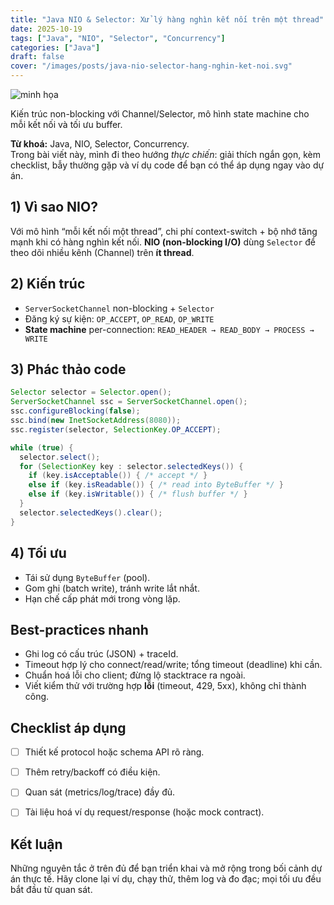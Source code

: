 ```yaml
---
title: "Java NIO & Selector: Xử lý hàng nghìn kết nối trên một thread"
date: 2025-10-19
tags: ["Java", "NIO", "Selector", "Concurrency"]
categories: ["Java"]
draft: false
cover: "/images/posts/java-nio-selector-hang-nghin-ket-noi.svg"
---
```


![minh họa](/images/posts/java-nio-selector-hang-nghin-ket-noi.svg)

Kiến trúc non-blocking với Channel/Selector, mô hình state machine cho mỗi kết nối và tối ưu buffer.

**Từ khoá:** Java, NIO, Selector, Concurrency.  
Trong bài viết này, mình đi theo hướng *thực chiến*: giải thích ngắn gọn, kèm checklist, bẫy thường gặp và ví dụ code để bạn có thể áp dụng ngay vào dự án.



## 1) Vì sao NIO?
Với mô hình “mỗi kết nối một thread”, chi phí context-switch + bộ nhớ tăng mạnh khi có hàng nghìn kết nối. **NIO (non-blocking I/O)** dùng `Selector` để theo dõi nhiều kênh (Channel) trên **ít thread**.

## 2) Kiến trúc
- `ServerSocketChannel` non-blocking + `Selector`
- Đăng ký sự kiện: `OP_ACCEPT`, `OP_READ`, `OP_WRITE`
- **State machine** per-connection: `READ_HEADER → READ_BODY → PROCESS → WRITE`

## 3) Phác thảo code
```java
Selector selector = Selector.open();
ServerSocketChannel ssc = ServerSocketChannel.open();
ssc.configureBlocking(false);
ssc.bind(new InetSocketAddress(8080));
ssc.register(selector, SelectionKey.OP_ACCEPT);

while (true) {
  selector.select();
  for (SelectionKey key : selector.selectedKeys()) {
    if (key.isAcceptable()) { /* accept */ }
    else if (key.isReadable()) { /* read into ByteBuffer */ }
    else if (key.isWritable()) { /* flush buffer */ }
  }
  selector.selectedKeys().clear();
}
```

## 4) Tối ưu
- Tái sử dụng `ByteBuffer` (pool).
- Gom ghi (batch write), tránh write lắt nhắt.
- Hạn chế cấp phát mới trong vòng lặp.



## Best-practices nhanh
- Ghi log có cấu trúc (JSON) + traceId.
- Timeout hợp lý cho connect/read/write; tổng timeout (deadline) khi cần.
- Chuẩn hoá lỗi cho client; đừng lộ stacktrace ra ngoài.
- Viết kiểm thử với trường hợp **lỗi** (timeout, 429, 5xx), không chỉ thành công.



## Checklist áp dụng
- [ ] Thiết kế protocol hoặc schema API rõ ràng.
- [ ] Thêm retry/backoff có điều kiện.
- [ ] Quan sát (metrics/log/trace) đầy đủ.
- [ ] Tài liệu hoá ví dụ request/response (hoặc mock contract).


## Kết luận
Những nguyên tắc ở trên đủ để bạn triển khai và mở rộng trong bối cảnh dự án thực tế. Hãy clone lại ví dụ, chạy thử, thêm log và đo đạc; mọi tối ưu đều bắt đầu từ quan sát.
